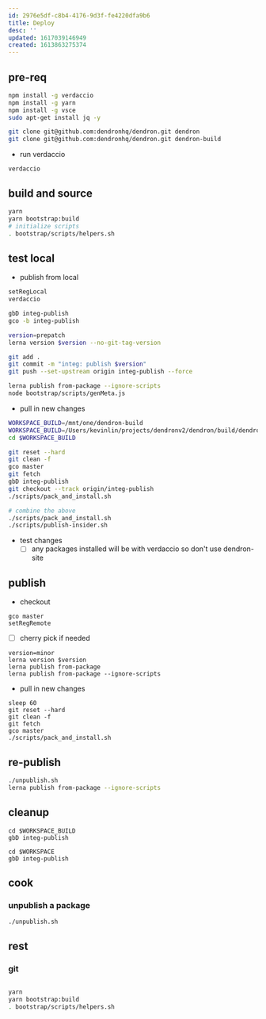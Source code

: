 ```yaml
---
id: 2976e5df-c8b4-4176-9d3f-fe4220dfa9b6
title: Deploy
desc: ''
updated: 1617039146949
created: 1613863275374
---
```




## pre-req
```sh
npm install -g verdaccio
npm install -g yarn
npm install -g vsce
sudo apt-get install jq -y

git clone git@github.com:dendronhq/dendron.git dendron
git clone git@github.com:dendronhq/dendron.git dendron-build
```

- run verdaccio
```
verdaccio
```


## build and source

```sh
yarn
yarn bootstrap:build 
# initialize scripts
. bootstrap/scripts/helpers.sh
```

## test local

- publish from local
```sh
setRegLocal
verdaccio

gbD integ-publish
gco -b integ-publish

version=prepatch
lerna version $version --no-git-tag-version 

git add .
git commit -m "integ: publish $version"
git push --set-upstream origin integ-publish --force

lerna publish from-package --ignore-scripts
node bootstrap/scripts/genMeta.js
```

- pull in new changes
```sh
WORKSPACE_BUILD=/mnt/one/dendron-build
WORKSPACE_BUILD=/Users/kevinlin/projects/dendronv2/dendron/build/dendron/packages/plugin-core
cd $WORKSPACE_BUILD

git reset --hard
git clean -f
gco master
git fetch
gbD integ-publish
git checkout --track origin/integ-publish
./scripts/pack_and_install.sh

# combine the above
./scripts/pack_and_install.sh
./scripts/publish-insider.sh
```

- test changes
    - [ ] any packages installed will be with verdaccio so don't use dendron-site

## publish

- checkout
```
gco master
setRegRemote
```

- [ ] cherry pick if needed

```
version=minor
lerna version $version 
lerna publish from-package 
lerna publish from-package --ignore-scripts
```

- pull in new changes
```
sleep 60
git reset --hard
git clean -f
git fetch
gco master 
./scripts/pack_and_install.sh
```

## re-publish

```sh
./unpublish.sh
lerna publish from-package --ignore-scripts
```

## cleanup
```
cd $WORKSPACE_BUILD
gbD integ-publish

cd $WORKSPACE
gbD integ-publish
```


## cook

### unpublish a package

```
./unpublish.sh
```

## rest

### git 
```sh

yarn
yarn bootstrap:build 
. bootstrap/scripts/helpers.sh

```
